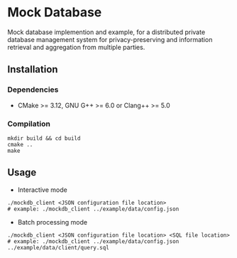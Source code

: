 # Mock Database

Mock database implemention and example, for a distributed private database management system for privacy-preserving and information retrieval and aggregation from multiple parties.

## Installation

### Dependencies

- CMake >= 3.12, GNU G++ >= 6.0 or Clang++ >= 5.0 
### Compilation

```shell script
mkdir build && cd build
cmake ..
make
```

## Usage

- Interactive mode

```shell script
./mockdb_client <JSON configuration file location>
# example: ./mockdb_client ../example/data/config.json
```

- Batch processing mode

```shell script
./mockdb_client <JSON configuration file location> <SQL file location>
# example: ./mockdb_client ../example/data/config.json ../example/data/client/query.sql
```
